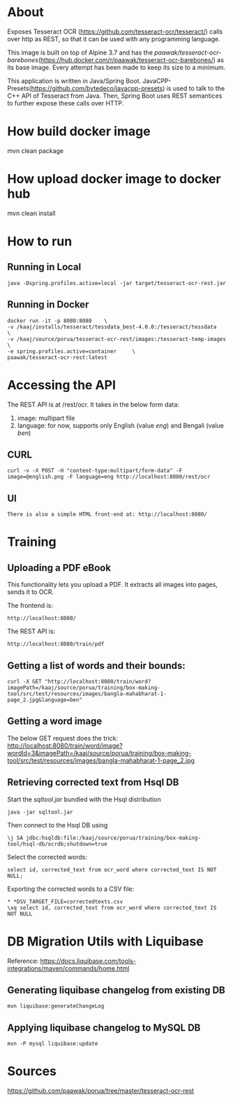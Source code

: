 # About

Exposes Tesseract OCR (https://github.com/tesseract-ocr/tesseract/) calls over http as REST, so that it can be used with any programming language.

This image is built on top of Alpine 3.7 and has the *paawak/tesseract-ocr-barebones*(https://hub.docker.com/r/paawak/tesseract-ocr-barebones/) as its base image. Every attempt has been made to keep its size to a minimum. 

This application is written in Java/Spring Boot. JavaCPP-Presets(https://github.com/bytedeco/javacpp-presets) is used to talk to the C++ API of Tesseract from Java. Then, Spring Boot uses REST semantices to further expose these calls over HTTP. 

# How build docker image

mvn clean package

# How upload docker image to docker hub

mvn clean install

# How to run

## Running in Local

    java -Dspring.profiles.active=local -jar target/tesseract-ocr-rest.jar

## Running in Docker

    docker run -it -p 8080:8080    \
    -v /kaaj/installs/tesseract/tessdata_best-4.0.0:/tesseract/tessdata    \
    -v /kaaj/source/porua/tesseract-ocr-rest/images:/tesseract-temp-images   \
    -e spring.profiles.active=container     \
    paawak/tesseract-ocr-rest:latest

# Accessing the API

The REST API is at /rest/ocr. It takes in the below form data:
1. image: multipart file
2. language: for now, supports only English (value *eng*) and Bengali (value *ben*) 

## CURL

	curl -v -X POST -H "content-type:multipart/form-data" -F image=@english.png -F language=eng http://localhost:8080/rest/ocr  

## UI

	There is also a simple HTML front-end at: http://localhost:8080/
	
# Training

## Uploading a PDF eBook
This functionality lets you upload a PDF. It extracts all images into pages, sends it to OCR.

The frontend is:

    http://localhost:8080/ 
    
The REST API is:
    
    http://localhost:8080/train/pdf 
    
## Getting a list of words and their bounds:

    curl -X GET "http://localhost:8080/train/word?imagePath=/kaaj/source/porua/training/box-making-tool/src/test/resources/images/bangla-mahabharat-1-page_2.jpg&language=ben"	

## Getting a word image

The below GET request does the trick:
<http://localhost:8080/train/word/image?wordId=3&imagePath=/kaaj/source/porua/training/box-making-tool/src/test/resources/images/bangla-mahabharat-1-page_2.jpg>	

## Retrieving corrected text from Hsql DB

Start the *sqltool.jar* bundled with the Hsql distribution
    
    java -jar sqltool.jar 
    
Then connect to the Hsql DB using
    
    \j SA jdbc:hsqldb:file:/kaaj/source/porua/training/box-making-tool/hsql-db/ocrdb;shutdown=true
    
Select the corrected words:    

    select id, corrected_text from ocr_word where corrected_text IS NOT NULL;
    
Exporting the corrected words to a CSV file:   
    
    * *DSV_TARGET_FILE=correctedtexts.csv
    \xq select id, corrected_text from ocr_word where corrected_text IS NOT NULL
    
# DB Migration Utils with Liquibase

Reference: <https://docs.liquibase.com/tools-integrations/maven/commands/home.html>

## Generating liquibase changelog from existing DB

    mvn liquibase:generateChangeLog    

## Applying liquibase changelog to MySQL DB

    mvn -P mysql liquibase:update    
				
# Sources
		
<https://github.com/paawak/porua/tree/master/tesseract-ocr-rest>

